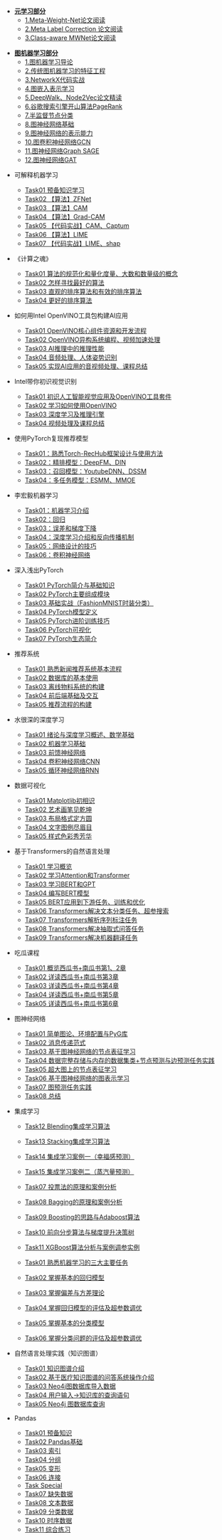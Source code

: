 <!-- docs/_sidebar.md -->

<!-- * [Home](/) -->

* **[元学习部分](/meta/README.md)**
    * [1.Meta-Weight-Net论文阅读](/meta/Meta-Weight-Net.md)
    * [2.Meta Label Correction 论文阅读](/meta/MLC.md)
    * [3.Class-aware MWNet论文阅读](/meta/CMWNet.md)

- **[图机器学习部分](/graph/README.md)**
    - [1.图机器学习导论](/graph/cs224w01.md)
    - [2.传统图机器学习的特征工程](/graph/cs224w02.md)
    - [3.NetworkX代码实战](/graph/cs224w03.md)
    - [4.图嵌入表示学习](/graph/cs224w04.md)
    - [5.DeepWalk、Node2Vec论文精读](/graph/cs224w05.md)
    - [6.谷歌搜索引擎开山算法PageRank](/graph/cs224w02)
    - [7.半监督节点分类](/graph/cs224w02)
    - [8.图神经网络基础](/graph/cs224w02)
    - [9.图神经网络的表示能力](/graph/cs224w02)
    - [10.图卷积神经网络GCN](/graph/cs224w02)
    - [11.图神经网络Graph SAGE](/graph/cs224w02)
    - [12.图神经网络GAT](/graph/cs224w02)

* 可解释机器学习

  * [Task01 预备知识学习](Interpretable_machine_learning44/task01.md) 
  * [Task02 【算法】ZFNet](Interpretable_machine_learning44/task02.md) 
  * [Task03 【算法】CAM](Interpretable_machine_learning44/task03.md)
  * [Task04 【算法】Grad-CAM](Interpretable_machine_learning44/task04.md) 
  * [Task05 【代码实战】CAM、Captum](Interpretable_machine_learning44/task05/task05.md) 
  * [Task06 【算法】LIME](Interpretable_machine_learning44/task06.md) 
  * [Task07 【代码实战】LIME、shap](Interpretable_machine_learning44/task07/task07.md) 

* 《计算之魂》

  * [Task01 算法的规范化和量化度量、大数和数量级的概念](soul_of_calculation40/task01.md)
  * [Task02 怎样寻找最好的算法](soul_of_calculation40/task02.md)
  * [Task03 直观的排序算法和有效的排序算法](soul_of_calculation40/task03.md)
  * [Task04 更好的排序算法](soul_of_calculation40/task04.md)

* 如何用Intel OpenVINO工具包构建AI应用

  * [Task01 OpenVINO核心组件资源和开发流程](intel_openvino_advanced_learning40/task01.md)
  * [Task02 OpenVINO异构系统编程、视频加速处理](intel_openvino_advanced_learning40/task02.md)
  * [Task03 AI推理中的推理性能](intel_openvino_advanced_learning40/task03.md)
  * [Task04 音频处理、人体姿势识别](intel_openvino_advanced_learning40/task04.md)
  * [Task05 实现AI应用的音视频处理、课程总结](intel_openvino_advanced_learning40/task05.md)

* Intel带你初识视觉识别

  * [Task01 初识人工智能视觉应用及OpenVINO工具套件](intel_openvino_learning39/task01.md)
  * [Task02 学习如何使用OpenVINO](intel_openvino_learning39/task02.md)
  * [Task03 深度学习及推理引擎](intel_openvino_learning39/task03.md)
  * [Task04 视频处理及课程总结](intel_openvino_learning39/task04.md)

* 使用PyTorch复现推荐模型

  * [Task01：熟悉Torch-RecHub框架设计与使用方法](pytorch_rechub_learning38/task01.md)
  * [Task02：精排模型：DeepFM、DIN](pytorch_rechub_learning38/task02.md)
  * [Task03：召回模型：YoutubeDNN、DSSM](pytorch_rechub_learning38/task03.md)
  * [Task04：多任务模型：ESMM、MMOE](pytorch_rechub_learning38/task04.md)

* 李宏毅机器学习

  * [Task01：机器学习介绍](lee_ml37/task01.md)
  * [Task02：回归](lee_ml37/task02.md)
  * [Task03：误差和梯度下降](lee_ml37/task03.md)
  * [Task04：深度学习介绍和反向传播机制](lee_ml37/task04.md)
  * [Task05：网络设计的技巧](lee_ml37/task05.md)
  * [Task06：卷积神经网络](lee_ml37/task06.md)

* 深入浅出PyTorch

  * [Task01 PyTorch简介与基础知识](pytorch_learning35/task01.md)
  * [Task02 PyTorch主要组成模块](pytorch_learning35/task02.md)
  * [Task03 基础实战（FashionMNIST时装分类）](pytorch_learning35/task03.md)
  * [Task04 PyTorch模型定义](pytorch_learning35/task04.md)
  * [Task05 PyTorch进阶训练技巧](pytorch_learning35/task05.md)
  * [Task06 PyTorch可视化](pytorch_learning35/task06.md)
  * [Task07 PyTorch生态简介](pytorch_learning35/task07.md)

* 推荐系统

  * [Task01 熟悉新闻推荐系统基本流程](recommender_system32/task01.md)
  * [Task02 数据库的基本使用](recommender_system32/task02.md)
  * [Task03 离线物料系统的构建](recommender_system32/task03.md)
  * [Task04 前后端基础及交互](recommender_system32/task04.md)
  * [Task05 推荐流程的构建](recommender_system32/task05.md)

* 水很深的深度学习

  * [Task01 绪论与深度学习概述、数学基础](unusual_deep_learning31/task01.md)
  * [Task02 机器学习基础](unusual_deep_learning31/task02.md)
  * [Task03 前馈神经网络](unusual_deep_learning31/task03.md)
  * [Task04 卷积神经网络CNN](unusual_deep_learning31/task04.md)
  * [Task05 循环神经网络RNN](unusual_deep_learning31/task05.md)

* 数据可视化

  * [Task01 Matplotlib初相识](matplotlib_learning29/task01.md)
  * [Task02 艺术画笔见乾坤](matplotlib_learning29/task02.md)
  * [Task03 布局格式定方圆](matplotlib_learning29/task03.md)
  * [Task04 文字图例尽眉目](matplotlib_learning29/task04.md)
  * [Task05 样式色彩秀芳华](matplotlib_learning29/task05.md)

* 基于Transformers的自然语言处理

  * [Task01 学习概览](transformers_nlp28/task01.md)
  * [Task02 学习Attention和Transformer](transformers_nlp28/task02.md)
  * [Task03 学习BERT和GPT](transformers_nlp28/task03.md)
  * [Task04 编写BERT模型](transformers_nlp28/task04.md)
  * [Task05 BERT应用到下游任务、训练和优化](transformers_nlp28/task05.md)
  * [Task06 Transformers解决文本分类任务、超参搜索](transformers_nlp28/task06.md)
  * [Task07 Transformers解析序列标注任务](transformers_nlp28/task07.md)
  * [Task08 Transformers解决抽取式问答任务](transformers_nlp28/task08.md)
  * [Task09 Transformers解决机器翻译任务](transformers_nlp28/task09.md)

* 吃瓜课程

  * [Task01 概览西瓜书+南瓜书第1、2章](pumpkin_learning27/task01.md)
  * [Task02 详读西瓜书+南瓜书第3章](pumpkin_learning27/task02.md)
  * [Task03 详读西瓜书+南瓜书第4章](pumpkin_learning27/task03.md)
  * [Task04 详读西瓜书+南瓜书第5章](pumpkin_learning27/task04.md)
  * [Task05 详读西瓜书+南瓜书第6章](pumpkin_learning27/task05.md)

* 图神经网络

  * [Task01 简单图论、环境配置与PyG库](gnn_learning26/task01.md)
  * [Task02 消息传递范式](gnn_learning26/task02.md)
  * [Task03 基于图神经网络的节点表征学习](gnn_learning26/task03.md)
  * [Task04 数据完整存储与内存的数据集类+节点预测与边预测任务实践](gnn_learning26/task04.md)
  * [Task05 超大图上的节点表征学习](gnn_learning26/task05.md)
  * [Task06 基于图神经网络的图表示学习](gnn_learning26/task06.md)
  * [Task07 图预测任务实践](gnn_learning26/task07.md)
  * [Task08 总结](gnn_learning26/task08.md)

* 集成学习

  * [Task12 Blending集成学习算法](ensemble_learning25/task12.md)
  * [Task13 Stacking集成学习算法](ensemble_learning25/task13.md)
  * [Task14 集成学习案例一（幸福感预测）](ensemble_learning25/task14.md)
  * [Task15 集成学习案例二（蒸汽量预测）](ensemble_learning25/task15.md)

  * [Task07 投票法的原理和案例分析](ensemble_learning24/task07.md)
  * [Task08 Bagging的原理和案例分析](ensemble_learning24/task08.md)
  * [Task09 Boosting的思路与Adaboost算法](ensemble_learning24/task09.md)
  * [Task10 前向分步算法与梯度提升决策树](ensemble_learning24/task10.md)
  * [Task11 XGBoost算法分析与案例调参实例](ensemble_learning24/task11.md)

  * [Task01 熟悉机器学习的三大主要任务](ensemble_learning23/task01.md)
  * [Task02 掌握基本的回归模型](ensemble_learning23/task02.md)
  * [Task03 掌握偏差与方差理论](ensemble_learning23/task03.md)
  * [Task04 掌握回归模型的评估及超参数调优](ensemble_learning23/task04.md)
  * [Task05 掌握基本的分类模型](ensemble_learning23/task05.md)
  * [Task06 掌握分类问题的评估及超参数调优](ensemble_learning23/task06.md)

* 自然语言处理实践（知识图谱）

  * [Task01 知识图谱介绍](knowledge_graph_basic21/task01.md)
  * [Task02 基于医疗知识图谱的问答系统操作介绍](knowledge_graph_basic21/task02.md)
  * [Task03 Neo4j图数据库导入数据](knowledge_graph_basic21/task03.md)
  * [Task04 用户输入->知识库的查询语句](knowledge_graph_basic21/task04.md)
  * [Task05 Neo4j 图数据库查询](knowledge_graph_basic21/task05.md)

* Pandas

  * [Task01 预备知识](pandas20/task01.md)
  * [Task02 Pandas基础](pandas20/task02.md)
  * [Task03 索引](pandas20/task03.md)
  * [Task04 分组](pandas20/task04.md)
  * [Task05 变形](pandas20/task05.md)
  * [Task06 连接](pandas20/task06.md)
  * [Task Special](pandas20/task-special.md)
  * [Task07 缺失数据](pandas20/task07.md)
  * [Task08 文本数据](pandas20/task08.md)
  * [Task09 分类数据](pandas20/task09.md)
  * [Task10 时序数据](pandas20/task10.md)
  * [Task11 综合练习](pandas20/task11.md)
